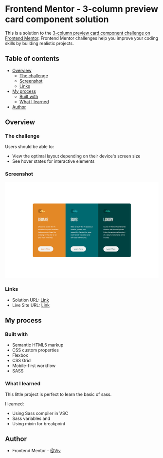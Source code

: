 # Frontend Mentor - 3-column preview card component solution

This is a solution to the [3-column preview card component challenge on Frontend Mentor](https://www.frontendmentor.io/challenges/3column-preview-card-component-pH92eAR2-). Frontend Mentor challenges help you improve your coding skills by building realistic projects.

## Table of contents

- [Overview](#overview)
  - [The challenge](#the-challenge)
  - [Screenshot](#screenshot)
  - [Links](#links)
- [My process](#my-process)
  - [Built with](#built-with)
  - [What I learned](#what-i-learned)
- [Author](#author)

## Overview

### The challenge

Users should be able to:

- View the optimal layout depending on their device's screen size
- See hover states for interactive elements

### Screenshot

![](screenshot.png)

### Links

- Solution URL: [Link](https://your-solution-url.com)
- Live Site URL: [Link](https://b-viv.github.io/3-preview-card-component/)

## My process

### Built with

- Semantic HTML5 markup
- CSS custom properties
- Flexbox
- CSS Grid
- Mobile-first workflow
- SASS

### What I learned

This little project is perfect to learn the basic of sass.

I learned:

- Using Sass compiler in VSC
- Sass variables and
- Using mixin for breakpoint

## Author

- Frontend Mentor - [@Viv](https://www.frontendmentor.io/profile/b-viv)

